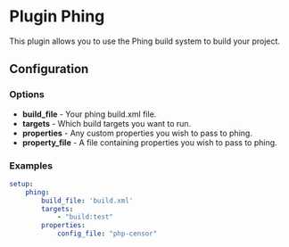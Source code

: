 Plugin Phing
============

This plugin allows you to use the Phing build system to build your project.

Configuration
-------------

### Options

* **build_file** - Your phing build.xml file.
* **targets** - Which build targets you want to run.
* **properties** - Any custom properties you wish to pass to phing.
* **property_file** - A file containing properties you wish to pass to phing.

### Examples

```yml
setup:
    phing:
        build_file: 'build.xml'
        targets:
            - "build:test"
        properties:
            config_file: "php-censor"
```
